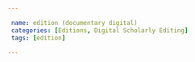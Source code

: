 ```yaml
---

 name: edition (documentary digital)
 categories: [Editions, Digital Scholarly Editing]
 tags: [edition]

---
```

